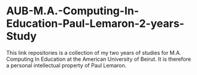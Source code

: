 # AUB-M.A.-Computing-In-Education-Paul-Lemaron-2-years-Study
 This link repositories is a collection of my two years of studies for M.A.  Computing In Education at the American University of Beirut.  It is therefore a personal intellectual property of Paul Lemaron.
